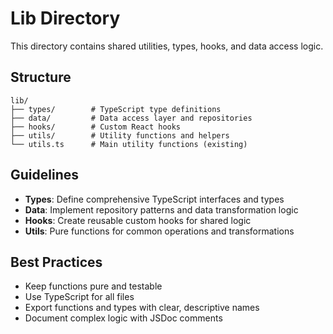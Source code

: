 # Lib Directory

This directory contains shared utilities, types, hooks, and data access logic.

## Structure

```
lib/
├── types/        # TypeScript type definitions
├── data/         # Data access layer and repositories
├── hooks/        # Custom React hooks
├── utils/        # Utility functions and helpers
└── utils.ts      # Main utility functions (existing)
```

## Guidelines

- **Types**: Define comprehensive TypeScript interfaces and types
- **Data**: Implement repository patterns and data transformation logic
- **Hooks**: Create reusable custom hooks for shared logic
- **Utils**: Pure functions for common operations and transformations

## Best Practices

- Keep functions pure and testable
- Use TypeScript for all files
- Export functions and types with clear, descriptive names
- Document complex logic with JSDoc comments
